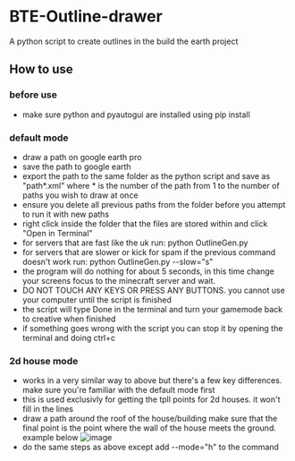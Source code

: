 # BTE-Outline-drawer
A python script to create outlines in the build the earth project

## How to use
### before use
- make sure python and pyautogui are installed using pip install
### default mode
- draw a path on google earth pro 
- save the path to google earth
- export the path to the same folder as the python script and save as "path*.xml" where * is the number of the path from 1 to the number of paths you wish to draw at once
- ensure you delete all previous paths from the folder before you attempt to run it with new paths
- right click inside the folder that the files are stored within and click "Open in Terminal"
- for servers that are fast like the uk run: python OutlineGen.py
- for servers that are slower or kick for spam if the previous command doesn't work run: python OutlineGen.py --slow="s"
- the program will do nothing for about 5 seconds, in this time change your screens focus to the minecraft server and wait.
- DO NOT TOUCH ANY KEYS OR PRESS ANY BUTTONS. you cannot use your computer until the script is finished
- the script will type Done in the terminal and turn your gamemode back to creative when finished
- if something goes wrong with the script you can stop it by opening the terminal and doing ctrl+c

### 2d house mode
- works in a very similar way to above but there's a few key differences. make sure you're familiar with the default mode first
- this is used exclusivly for getting the tpll points for 2d houses. it won't fill in the lines
- draw a path around the roof of the house/building make sure that the final point is the point where the wall of the house meets the ground. example below
![image](https://github.com/user-attachments/assets/f5b5968a-3d5b-4ce6-bf8e-1a7dc3640384)
- do the same steps as above except add --mode="h" to the command

